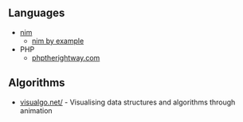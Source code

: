 Languages
---------

* [nim](http://nim-lang.org)
  * [nim by example](https://nim-by-example.github.io/variables/)
* PHP
  * [phptherightway.com](http://www.phptherightway.com/)

Algorithms
----------

* [visualgo.net/](http://visualgo.net/) - Visualising data structures and algorithms through animation
